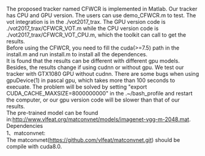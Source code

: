 The proposed tracker named CFWCR is implemented in Matlab. Our tracker has CPU and GPU version. The users can use demo_CFWCR.m to test. The vot integration is in the ./vot2017_trax. The GPU version code is ./vot2017_trax/CFWCR_VOT.m while the CPU version code is ./vot2017_trax/CFWCR_VOT_CPU.m, which the toolkit can call to get the results.  
Before using the CFWCR, you need to fill the cuda(>=7.5) path in the install.m and run install.m to install all the dependences.    
It is found that the results can be different with different gpu models. Besides, the results change if using cudnn or without gpu. We test our tracker with GTX1080 GPU without cudnn. There are some bugs when using gpuDevice(1) in pascal gpu, which takes more than 100 seconds to execuate. The problem will be solved by setting "export CUDA_CACHE_MAXSIZE=8000000000" in the .~/bash_profile and restart the computer, or our gpu version code will be slower than that of our results.  
The pre-trained model can be found in:http://www.vlfeat.org/matconvnet/models/imagenet-vgg-m-2048.mat.  
Dependencies  
1、matconvnet:   
The matconvnet(https://github.com/vlfeat/matconvnet.git) should be compile with cuda8.0.     
